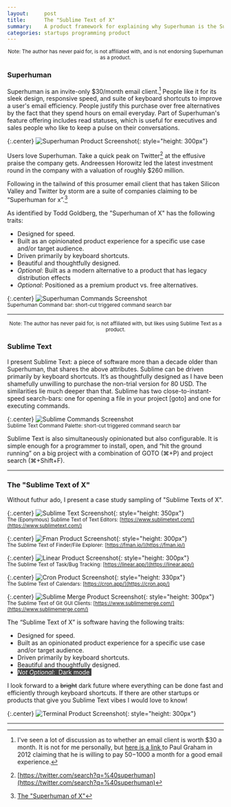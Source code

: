 ```yaml
---
layout:     post
title:      The "Sublime Text of X"
summary:    A product framework for explaining why Superhuman is the Sublime Text of Email.
categories: startups programming product
---
```

<!-- date:       2021-02-01 -->
<!-- Why does the date cause the post to not render? -->

<center>
<small>
Note: The author has never paid for, is not affiliated with, and is not endorsing Superhuman as a product.
</small>
</center>


### Superhuman

Superhuman is an invite-only $30/month email client.[^pricing] People like it for its sleek design, responsive speed, and suite of keyboard shortcuts to improve a user's email efficiency. People justify this purchase over free alternatives by the fact that they spend hours on email everyday. Part of Superhuman's feature offering includes read statuses, which is useful for executives and sales people who like to keep a pulse on their conversations.


{:.center}
![Superhuman Product Screenshot](/images/2021-01-02-the-sublime-text-editor-of-x/superhuman.png){: style="height: 300px"}

Users love Superhuman. Take a quick peak on Twitter[^twitter] at the effusive praise the company gets. Andreessen Horowitz led the latest investment round in the company with a valuation of roughly $260 million.

Following in the tailwind of this prosumer email client that has taken Silicon Valley and Twitter by storm are a suite of companies claiming to be “Superhuman for x”.[^superhumanofx]

As identified by Todd Goldberg, the "Superhuman of X" has the following traits:
- Designed for speed.
- Built as an opinionated product experience for a specific use case and/or target audience.
- Driven primarily by keyboard shortcuts.
- Beautiful and thoughtfully designed.
- *Optional*: Built as a modern alternative to a product that has legacy distribution effects
- *Optional*: Positioned as a premium product vs. free alternatives.


{:.center}
![Superhuman Commands Screenshot](/images/2021-01-02-the-sublime-text-editor-of-x/commands_superhuman.png)<br/>
<small>
  Superhuman Command bar: short-cut triggered command search bar
</small>

-----


<center>
<small>
Note: The author has never paid for, is not affiliated with, but likes using Sublime Text as a product.
</small>
</center>

### Sublime Text

I present Sublime Text: a piece of software more than a decade older than Superhuman, that shares the above attributes. Sublime can be driven primarily by keyboard shortcuts. It’s as thoughtfully designed as I have been shamefully unwilling to purchase the non-trial version for 80 USD. The similarities lie much deeper than that. Sublime has two close-to-instant-speed search-bars: one for opening a file in your project [goto] and one for executing commands.


{:.center}
![Sublime Commands Screenshot](/images/2021-01-02-the-sublime-text-editor-of-x/commands_sublime.png)<br/>
<small>
  Sublime Text Command Palette: short-cut triggered command search bar
</small><br/>

Sublime Text is also simultaneously opinionated but also configurable. It is simple enough for a programmer to install, open, and “hit the ground running” on a big project with a combination of GOTO (⌘+P) and project search (⌘+Shift+F).

-----

### The "Sublime Text of X"

Without futhur ado, I present a case study sampling of "Sublime Texts of X".

{:.center}
![Sublime Text Screenshot](/images/2021-01-02-the-sublime-text-editor-of-x/sublime.png){: style="height: 350px"}<br/>
<small>The (Eponymous) Sublime Text of Text Editors: [https://www.sublimetext.com/](https://www.sublimetext.com/)
</small>

{:.center}
![Fman Product Screenshot](/images/2021-01-02-the-sublime-text-editor-of-x/fman.png){: style="height: 300px"}<br/>
<small>The Sublime Text of Finder/File Explorer: [https://fman.io/](https://fman.io/)
</small>

{:.center}
![Linear Product Screenshot](/images/2021-01-02-the-sublime-text-editor-of-x/linear.png){: style="height: 300px"}<br/>
<small>The Sublime Text of Task/Bug Tracking: [https://linear.app/](https://linear.app/)
</small>

{:.center}
![Cron Product Screenshot](/images/2021-01-02-the-sublime-text-editor-of-x/cron.png){: style="height: 330px"}<br/>
<small>The Sublime Text of Calendars: [https://cron.app/](https://cron.app/)
</small>


{:.center}
![Sublime Merge Product Screenshot](/images/2021-01-02-the-sublime-text-editor-of-x/merge.png){: style="height: 300px"}<br/>
<small>The Sublime Text of Git GUI Clients: [https://www.sublimemerge.com/](https://www.sublimemerge.com/)
</small>


The “Sublime Text of X” is software having the following traits:
- Designed for speed.
- Built as an opinionated product experience for a specific use case and/or target audience.
- Driven primarily by keyboard shortcuts.
- Beautiful and thoughtfully designed.
- <span style="background-color: #444; color: #FFF">*Not Optional*: &nbsp;Dark mode&nbsp;</span>

I look forward to a ~~bright~~ dark future where everything can be done fast and efficiently through keyboard shortcuts. If there are other startups or products that give you Sublime Text vibes I would love to know!

{:.center}
![Terminal Product Screenshot](/images/2021-01-02-the-sublime-text-editor-of-x/terminal.png){: style="height: 300px"}<br/>

-----

[^pricing]: I've seen a lot of discussion as to whether an email client is worth $30 a month. It is not for me personally, but [here is a link ](http://www.paulgraham.com/ambitious.html) to Paul Graham in 2012 claiming that he is willing to pay $50-$1000 a month for a good email experience.
[^twitter]: [https://twitter.com/search?q=%40superhuman](https://twitter.com/search?q=%40superhuman)
[^superhumanofx]:[The "Superhuman of X"](https://toddgoldberg.com/posts/superhuman-of-x-startups.html)
